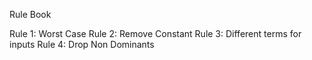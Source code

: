 Rule Book

Rule 1: Worst Case
Rule 2: Remove Constant
Rule 3: Different terms for inputs
Rule 4: Drop Non Dominants
